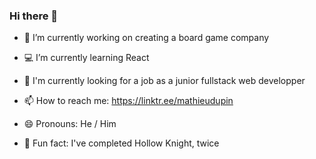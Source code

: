 ### Hi there 👋

- :game_die: I’m currently working on creating a board game company

- :computer: I’m currently learning React

- :briefcase: I'm currently looking for a job as a junior fullstack web developper 

- 📫 How to reach me: https://linktr.ee/mathieudupin

- 😄 Pronouns: He / Him

- :star2: Fun fact: I've completed Hollow Knight, twice

